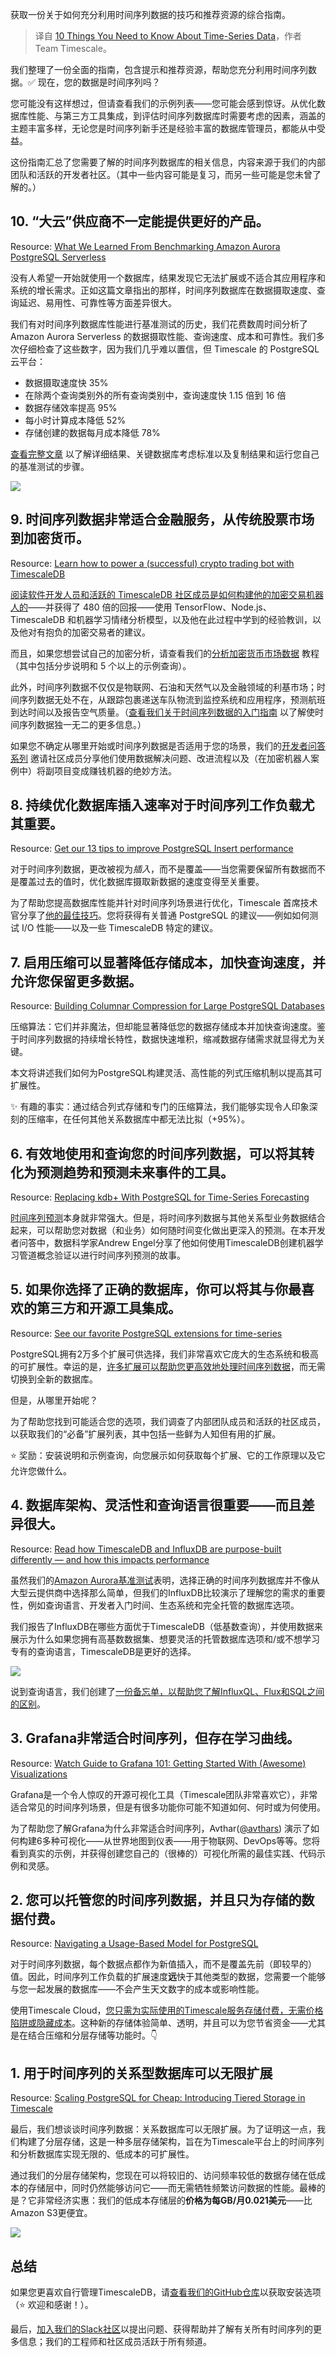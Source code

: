
<!--
title: 关于时间序列数据的十件事
cover: https://miro.medium.com/v2/da:true/resize:fit:1200/0*BanAs9Dr-oovfWrq
-->

获取一份关于如何充分利用时间序列数据的技巧和推荐资源的综合指南。

> 译自 [10 Things You Need to Know About Time-Series Data](https://medium.com/timescale/10-things-you-need-to-know-about-time-series-data-57111f2df876)，作者 Team Timescale。

我们整理了一份全面的指南，包含提示和推荐资源，帮助您充分利用时间序列数据。✅ 现在，您的数据是时间序列吗？

您可能没有这样想过，但请查看我们的示例列表——您可能会感到惊讶。从优化数据库性能、与第三方工具集成，到评估时间序列数据库时需要考虑的因素，涵盖的主题丰富多样，无论您是时间序列新手还是经验丰富的数据库管理员，都能从中受益。

这份指南汇总了您需要了解的时间序列数据库的相关信息，内容来源于我们的内部团队和活跃的开发者社区。（其中一些内容可能是复习，而另一些可能是您未曾了解的。）

## 10. “大云”供应商不一定能提供更好的产品。

Resource: [What We Learned From Benchmarking Amazon Aurora PostgreSQL Serverless](https://www.timescale.com/blog/what-we-learned-from-benchmarking-amazon-aurora-postgresql-serverless/)

没有人希望一开始就使用一个数据库，结果发现它无法扩展或不适合其应用程序和系统的增长需求。正如这篇文章指出的那样，时间序列数据库在数据摄取速度、查询延迟、易用性、可靠性等方面差异很大。

我们有对时间序列数据库性能进行基准测试的历史，我们花费数周时间分析了 Amazon Aurora Serverless 的数据摄取性能、查询速度、成本和可靠性。我们多次仔细检查了这些数字，因为我们几乎难以置信，但 Timescale 的 PostgreSQL 云平台：

- 数据摄取速度快 35%
- 在除两个查询类别外的所有查询类别中，查询速度快 1.15 倍到 16 倍
- 数据存储效率提高 95%
- 每小时计算成本降低 52%
- 存储创建的数据每月成本降低 78%

[查看完整文章](https://www.timescale.com/blog/what-we-learned-from-benchmarking-amazon-aurora-postgresql-serverless/) 以了解详细结果、关键数据库考虑标准以及复制结果和运行您自己的基准测试的步骤。

![](https://miro.medium.com/v2/resize:fit:1400/format:webp/0*EC8euXmdaKLdRkN8)

## 9. 时间序列数据非常适合金融服务，从传统股票市场到加密货币。

Resource: [Learn how to power a (successful) crypto trading bot with TimescaleDB](https://www.timescale.com/blog/blog/how-i-power-a-successful-crypto-trading-bot-with-timescaledb/)

[阅读软件开发人员和活跃的 TimescaleDB 社区成员是如何构建他的加密交易机器人的](https://www.timescale.com/blog/blog/how-i-power-a-successful-crypto-trading-bot-with-timescaledb/)——并获得了 480 倍的回报——使用 TensorFlow、Node.js、TimescaleDB 和机器学习情绪分析模型，以及他在此过程中学到的经验教训，以及他对有抱负的加密交易者的建议。

而且，如果您想尝试自己的加密分析，请查看我们的[分析加密货币市场数据](https://docs.timescale.com/latest/tutorials/analyze-cryptocurrency-data/) 教程（其中包括分步说明和 5 个以上的示例查询）。

此外，时间序列数据不仅仅是物联网、石油和天然气以及金融领域的利基市场；时间序列数据无处不在，从跟踪包裹递送车队物流到监控系统和应用程序，预测航班到达时间以及报告空气质量。（[查看我们关于时间序列数据的入门指南](https://www.timescale.com/blog/blog/what-the-heck-is-time-series-data-and-why-do-i-need-a-time-series-database-dcf3b1b18563/) 以了解使时间序列数据独一无二的更多信息。）

如果您不确定从哪里开始或时间序列数据是否适用于您的场景，我们的[开发者问答系列](https://www.timescale.com/blog/tag/dev-q-a/) 邀请社区成员分享他们使用数据解决问题、改进流程以及（在加密机器人案例中）将副项目变成赚钱机器的绝妙方法。

## 8. 持续优化数据库插入速率对于时间序列工作负载尤其重要。

Resource: [Get our 13 tips to improve PostgreSQL Insert performance](https://www.timescale.com/blog/blog/13-tips-to-improve-postgresql-insert-performance/)

对于时间序列数据，更改被视为*插入*，而不是覆盖——当您需要保留所有数据而不是覆盖过去的值时，优化数据库摄取新数据的速度变得至关重要。

为了帮助您提高数据库性能并针对时间序列场景进行优化，Timescale 首席技术官分享了[他的最佳技巧](https://www.timescale.com/blog/blog/13-tips-to-improve-postgresql-insert-performance/)。您将获得有关普通 PostgreSQL 的建议——例如如何测试 I/O 性能——以及一些 TimescaleDB 特定的建议。

## 7. 启用压缩可以显著降低存储成本，加快查询速度，并允许您保留更多数据。

Resource: [Building Columnar Compression for Large PostgreSQL Databases](https://www.timescale.com/blog/building-columnar-compression-in-a-row-oriented-database/)

压缩算法：它们并非魔法，但却能显著降低您的数据存储成本并加快查询速度。鉴于时间序列数据的持续增长特性，数据快速堆积，缩减数据存储需求就显得尤为关键。

本文将讲述我们如何为PostgreSQL构建灵活、高性能的列式压缩机制以提高其可扩展性。

✨  有趣的事实：通过结合列式存储和专门的压缩算法，我们能够实现令人印象深刻的压缩率，在任何其他关系数据库中都无法比拟（+95%）。


## 6. 有效地使用和查询您的时间序列数据，可以将其转化为预测趋势和预测未来事件的工具。

Resource: [Replacing kdb+ With PostgreSQL for Time-Series Forecasting](https://www.timescale.com/blog/how-a-data-scientist-is-building-a-time-series-forecasting-pipeline-using-timescaledb-and-helping-others-perform-time-series-engineering-directly-in-the-database/)

[时间序列预测](https://www.timescale.com/blog/what-is-time-series-forecasting/)本身就非常强大。但是，将时间序列数据与其他关系型业务数据结合起来，可以帮助您对数据（和业务）如何随时间变化做出更深入的预测。在本开发者问答中，数据科学家Andrew Engel分享了他如何使用TimescaleDB创建机器学习管道概念验证以进行时间序列预测的故事。


## 5. 如果你选择了正确的数据库，你可以将其与你最喜欢的第三方和开源工具集成。

Resource: [See our favorite PostgreSQL extensions for time-series](https://www.timescale.com/blog/blog/top-5-postgresql-extensions/)

PostgreSQL拥有2万多个扩展可供选择，我们非常喜欢它庞大的生态系统和极高的可扩展性。幸运的是，[许多扩展可以帮助您更高效地处理时间序列数据](https://www.timescale.com/learn/postgresql-extensions)，而无需切换到全新的数据库。

但是，从哪里开始呢？

为了帮助您找到可能适合您的选项，我们调查了内部团队成员和活跃的社区成员，以获取我们的“必备”扩展列表，其中包括一些鲜为人知但有用的扩展。

⭐️  奖励：安装说明和示例查询，向您展示如何获取每个扩展、它的工作原理以及它允许您做什么。


## 4. 数据库架构、灵活性和查询语言很重要——而且差异很大。

Resource: [Read how TimescaleDB and InfluxDB are purpose-built differently — and how this impacts performance](https://www.timescale.com/blog/blog/timescaledb-vs-influxdb-for-time-series-data-timescale-influx-sql-nosql-36489299877/)

虽然我们的[Amazon Aurora基准测试](https://www.timescale.com/blog/what-we-learned-from-benchmarking-amazon-aurora-postgresql-serverless/)表明，选择正确的时间序列数据库并不像从大型云提供商中选择那么简单，但我们的InfluxDB比较演示了理解您的需求的重要性，例如查询语言、开发者入门时间、生态系统和完全托管的数据库选项。

我们报告了InfluxDB在哪些方面优于TimescaleDB（低基数查询），并使用数据来展示为什么如果您拥有高基数数据集、想要灵活的托管数据库选项和/或不想学习专有的查询语言，TimescaleDB是更好的选择。

![](https://miro.medium.com/v2/resize:fit:1400/format:webp/0*S_kBfdbVa4iSGr6O)

说到查询语言，我们创建了[一份备忘单，以帮助您了解InfluxQL、Flux和SQL之间的区别](https://www.timescale.com/learn/influxql-flux-sql-which-query-language-is-best-with-cheatsheet)。


## 3. Grafana非常适合时间序列，但存在学习曲线。

Resource: [Watch Guide to Grafana 101: Getting Started With (Awesome) Visualizations](https://youtu.be/oPumWaoNw5s)

Grafana是一个令人惊叹的开源可视化工具（Timescale团队非常喜欢它），非常适合常见的时间序列场景，但是有很多功能你可能不知道如何、何时或为何使用。

为了帮助您了解Grafana为什么非常适合时间序列，Avthar([@avthars](https://twitter.com/avthars)) 演示了如何构建6多种可视化——从世界地图到仪表——用于物联网、DevOps等等。您将看到真实的示例，并获得创建您自己的（很棒的）可视化所需的最佳实践、代码示例和灵感。


## 2. 您可以托管您的时间序列数据，并且只为存储的数据付费。

Resource: [Navigating a Usage-Based Model for PostgreSQL](https://www.timescale.com/blog/navigating-a-usage-based-model-for-postgresql-tips-to-reduce-your-database-size/)

对于时间序列数据，每个数据点都作为新值插入，而不是覆盖先前（即较早的）值。因此，时间序列工作负载的扩展速度**远**快于其他类型的数据，您需要一个能够与您一起发展的数据库——不会产生天文数字的成本或影响性能。

使用Timescale Cloud，[您只需为实际使用的Timescale服务存储付费，无需价格陷阱或隐藏成本](https://www.timescale.com/blog/savings-unlocked-why-we-switched-to-a-pay-for-what-you-store-database-storage-model/)。这种新的存储体验简单、透明，并且可以为您节省资金——尤其是在结合压缩和分层存储等功能时。👇


## 1. 用于时间序列的关系型数据库可以无限扩展

Resource: [Scaling PostgreSQL for Cheap: Introducing Tiered Storage in Timescale](https://www.timescale.com/blog/scaling-postgresql-for-cheap-introducing-tiered-storage-in-timescale/)

最后，我们想谈谈时间序列数据：关系数据库可以无限扩展。为了证明这一点，我们构建了分层存储，这是一种多层存储架构，旨在为Timescale平台上的时间序列和分析数据库实现无限的、低成本的可扩展性。

通过我们的分层存储架构，您现在可以将较旧的、访问频率较低的数据存储在低成本的存储层中，同时仍然能够访问它——而无需牺牲频繁访问数据的性能。最棒的是？它非常经济实惠：我们的低成本存储层的**价格为每GB/月0.021美元**——比Amazon S3更便宜。

![](https://miro.medium.com/v2/resize:fit:1400/format:webp/0*ND3ntgsnm8vtTnD5)

## 总结

如果您更喜欢自行管理TimescaleDB，请[查看我们的GitHub仓库](https://github.com/timescale/timescaledb)以获取安装选项（⭐️ 欢迎和感谢！）。

最后，[加入我们的Slack社区](https://slack.timescale.com/)以提出问题、获得帮助并了解有关所有时间序列的更多信息；我们的工程师和社区成员活跃于所有频道。

